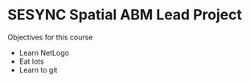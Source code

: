 # SESYNC Spatial ABM Lead Project

Objectives for this course
- Learn NetLogo
- Eat lots 
- Learn to git 
